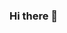 ### Hi there 👋

<!--
**hritikk7/hritikk7** is a ✨ _special_ ✨ repository because its `README.md` (this file) appears on your GitHub profile.

Here are some ideas to get you started:

- 🔭 I’m currently working on exciting projects to enhance my skills and knowledge in software development.
- 🌱 I’m currently learning new technologies and frameworks to stay updated with the latest trends in the industry.
- 👯 I’m looking to collaborate on open-source projects where I can contribute and learn from others.
- 💬 Ask me about anything related to programming, web development, or technology in general. I'm always happy to help!
- 📫 How to reach me: You can reach me via email at [your_email@example.com](mailto:your_email@example.com) or connect with me on [LinkedIn](https://www.linkedin.com/in/your_linkedin_profile).
- 😄 Pronouns: He/Him
- ⚡ Fun fact: I love exploring new places and trying out different cuisines. Also, I'm a huge fan of sci-fi movies and books!
-->
